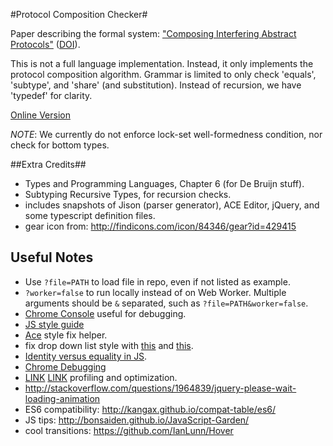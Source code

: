
#Protocol Composition Checker#

Paper describing the formal system: ["Composing Interfering Abstract Protocols"](http://www.cs.cmu.edu/~foliveir/papers/ecoop16-paper.pdf) ([DOI](http://dx.doi.org/10.4230/LIPIcs.ECOOP.2016.16)).

This is not a full language implementation. Instead, it only implements the protocol composition algorithm.
Grammar is limited to only check 'equals', 'subtype', and 'share' (and substitution).
Instead of recursion, we have 'typedef' for clarity.

[Online Version](http://fmilitao.github.io/protocol-composition/editor.html)


*NOTE*: We currently do not enforce lock-set well-formedness condition, nor check for bottom types.

##Extra Credits##

- Types and Programming Languages, Chapter 6 (for De Bruijn stuff).
- Subtyping Recursive Types, for recursion checks.
- includes snapshots of Jison (parser generator), ACE Editor, jQuery, and some typescript definition files.
- gear icon from: http://findicons.com/icon/84346/gear?id=429415


## Useful Notes ##

  * Use `?file=PATH` to load file in repo, even if not listed as example.
  * `?worker=false` to run locally instead of on Web Worker. Multiple arguments should be `&` separated, such as `?file=PATH&worker=false`.
  * [Chrome Console](https://developers.google.com/chrome-developer-tools/docs/console) useful for debugging.
  * [JS style guide](http://google-styleguide.googlecode.com/svn/trunk/javascriptguide.xml)
  * [Ace](http://ace.ajax.org/tool/mode_creator.html) style fix helper.
  * fix drop down list style with [this](http://danielneumann.com/blog/how-to-style-dropdown-with-css-only/) and [this](http://stackoverflow.com/questions/1337149/how-do-i-style-form-drop-down-lists).
  * [Identity versus equality in JS](http://stackoverflow.com/questions/359494/does-it-matter-which-equals-operator-vs-i-use-in-javascript-comparisons).
  * [Chrome Debugging](https://developers.google.com/chrome-developer-tools/docs/javascript-debugging)
  * [LINK](https://developers.google.com/chrome-developer-tools/docs/heap-profiling) [LINK](https://developers.google.com/speed/articles/optimizing-javascript) profiling and optimization.
  * http://stackoverflow.com/questions/1964839/jquery-please-wait-loading-animation
  * ES6 compatibility: http://kangax.github.io/compat-table/es6/
  * JS tips: http://bonsaiden.github.io/JavaScript-Garden/
  * cool transitions: https://github.com/IanLunn/Hover
